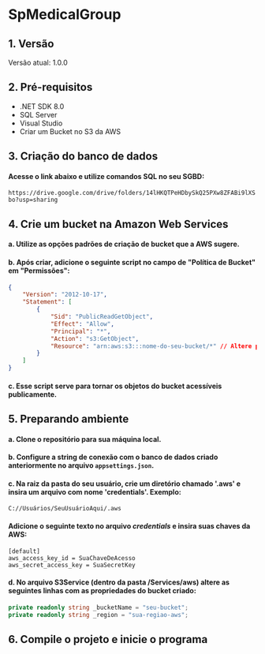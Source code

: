 # SpMedicalGroup

## 1. Versão
Versão atual: 1.0.0

## 2. Pré-requisitos
- .NET SDK 8.0 
- SQL Server
- Visual Studio 
- Criar um Bucket no S3 da AWS

## 3. Criação do banco de dados

#### Acesse o link abaixo e utilize comandos SQL no seu SGBD:

``` https://drive.google.com/drive/folders/14lHKQTPeHDbySkQ25PXw8ZFABi9lXSbo?usp=sharing ```

## 4. Crie um bucket na Amazon Web Services

#### a. Utilize as opções padrões de criação de bucket que a AWS sugere.
#### b. Após criar, adicione o seguinte script no campo de "Política de Bucket" em "Permissões":


``` JSON
{
    "Version": "2012-10-17",
    "Statement": [
        {
            "Sid": "PublicReadGetObject",
            "Effect": "Allow",
            "Principal": "*",
            "Action": "s3:GetObject",
            "Resource": "arn:aws:s3:::nome-do-seu-bucket/*" // Altere pelo nome do seu bucket
        }
    ]
}
```

#### c. Esse script serve para tornar os objetos do bucket acessíveis publicamente.

## 5. Preparando ambiente

#### a. Clone o repositório para sua máquina local.
#### b. Configure a string de conexão com o banco de dados criado anteriormente no arquivo `appsettings.json`.
#### c. Na raiz da pasta do seu usuário, crie um diretório chamado '.aws' e insira um arquivo com nome 'credentials'. Exemplo: 

``` C://Usuários/SeuUsuárioAqui/.aws ```

#### Adicione o seguinte texto no arquivo *credentials* e insira suas chaves da AWS:

``` 
[default]
aws_access_key_id = SuaChaveDeAcesso
aws_secret_access_key = SuaSecretKey
```
#### d. No arquivo S3Service (dentro da pasta /Services/aws) altere as seguintes linhas com as propriedades do bucket criado:

``` C#
private readonly string _bucketName = "seu-bucket"; 
private readonly string _region = "sua-regiao-aws"; 
```

## 6. Compile o projeto e inicie o programa



